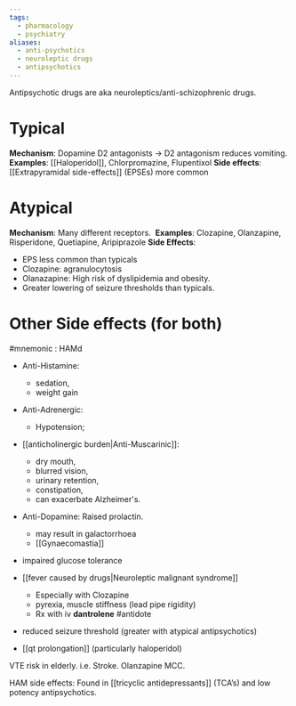 ```yaml
---
tags:
  - pharmacology
  - psychiatry
aliases:
  - anti-psychotics
  - neuroleptic drugs
  - antipsychotics
---
```

Antipsychotic drugs are aka neuroleptics/anti-schizophrenic drugs. 

# Typical
**Mechanism**: Dopamine D2 antagonists -> D2 antagonism reduces vomiting.
**Examples**: [[Haloperidol]], Chlorpromazine, Flupentixol
**Side effects**: [[Extrapyramidal side-effects]] (EPSEs) more common

# Atypical
**Mechanism**: Many different receptors.  
**Examples**: Clozapine, Olanzapine, Risperidone, Quetiapine, Aripiprazole
**Side Effects**: 
- EPS less common than typicals
- Clozapine: agranulocytosis 
- Olanazapine: High risk of dyslipidemia and obesity.
- Greater lowering of seizure thresholds than typicals.

# Other Side effects (for both)

#mnemonic : HAMd
- Anti-Histamine: 
	- sedation, 
	- weight gain
- Anti-Adrenergic: 
	- Hypotension;
- [[anticholinergic burden|Anti-Muscarinic]]: 
	- dry mouth, 
	- blurred vision, 
	- urinary retention, 
	- constipation, 
	- can exacerbate Alzheimer's.
- Anti-Dopamine: Raised prolactin. 
    - may result in galactorrhoea
    - [[Gynaecomastia]]

- impaired glucose tolerance
- [[fever caused by drugs|Neuroleptic malignant syndrome]]
	- Especially with Clozapine
	- pyrexia, muscle stiffness (lead pipe rigidity)
	- Rx with iv **dantrolene** #antidote 
- reduced seizure threshold (greater with atypical antipsychotics)
- [[qt prolongation]] (particularly haloperidol)

VTE risk in elderly. i.e. Stroke. Olanzapine MCC.

HAM side effects: Found in [[tricyclic antidepressants]] (TCA’s) and low potency antipsychotics.


